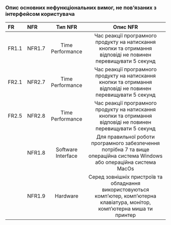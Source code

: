 ### Опис основних нефункціональних вимог, не пов’язаних з інтерфейсом користувача
|FR|NFR|Тип NFR|Опис NFR|
|:-|:-|:-:|:-:|
|FR1.1|NFR1.7|Time Performance|Час реакції програмного продукту на натискання кнопки та отримання відповіді не повинен перевищувати 5 секунд|
|FR2.1|NFR2.7|Time Performance|Час реакції програмного продукту на натискання кнопки та отримання відповіді не повинен перевищувати 5 секунд|
|FR2.5|NFR2.8|Time Performance|Час реакції програмного продукту на натискання кнопки та отримання відповіді не повинен перевищувати 5 секунд|
||NFR1.8|Software Interface|Для правильної роботи програмного забезпечення потрібна 7 та вище операційна система Windows або операційна система MacOs|
||NFR1.9|Hardware|Серед зовнішніх пристроїв та обладнання використовуються компʼютер, компʼютерна клавіатура, монітор, компʼютерна миша ти принтер|
